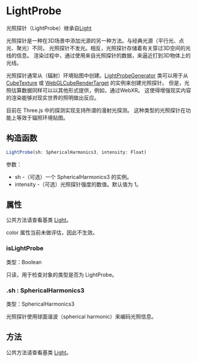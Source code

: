 # LightProbe

光照探针（LightProbe）继承自[Light](01.Light)

光照探针是一种在3D场景中添加光源的另一种方法。与经典光源（平行光、点光、聚光）不同， 光照探针不发光。相反，光照探针存储着有关穿过3D空间的光线的信息。 渲染过程中，通过使用来自光照探针的数据，来逼近打到3D物体上的光线。

光照探针通常从（辐射）环境贴图中创建。[LightProbeGenerator](https://threejs.org/docs/index.html#examples/zh/lights/LightProbeGenerator) 类可以用于从 [CubeTexture](https://threejs.org/docs/index.html#api/zh/textures/CubeTexture) 或 [WebGLCubeRenderTarget](https://threejs.org/docs/index.html#api/zh/renderers/WebGLCubeRenderTarget) 的实例来创建光照探针。 但是，光照估算数据同样可以以其他形式提供，例如，通过WebXR。 这使得增强现实内容的渲染能够对现实世界的照明做出反应。

目前在 Three.js 中的探测实现支持所谓的漫射光探测。 这种类型的光照探针在功能上等效于辐照环境贴图。



## 构造函数

```js
LightProbe(sh: SphericalHarmonics3, intensity: Float)
```

参数：

- sh -（可选）一个 SphericalHarmonics3 的实例。
- intensity -（可选）光照探针强度的数值。默认值为 1。



## 属性

公共方法请查看基类 [Light](01.Light)。

color 属性当前未做评估，因此不生效。

### isLightProbe

类型：Boolean

只读，用于检查对象的类型是否为 LightProbe。



### .sh : SphericalHarmonics3

类型：SphericalHarmonics3

光照探针使用球面谐波（spherical harmonic）来编码光照信息。



## 方法

公共方法请查看基类 [Light](01.Light)。